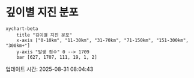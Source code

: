 # 깊이별 지진 분포

```mermaid
xychart-beta
    title "깊이별 지진 분포"
    x-axis ["0-10km", "11-30km", "31-70km", "71-150km", "151-300km", "300km+"]
    y-axis "발생 횟수" 0 --> 1709
    bar [627, 1707, 111, 19, 1, 2]
```

업데이트 시간: 2025-08-31 08:04:43
